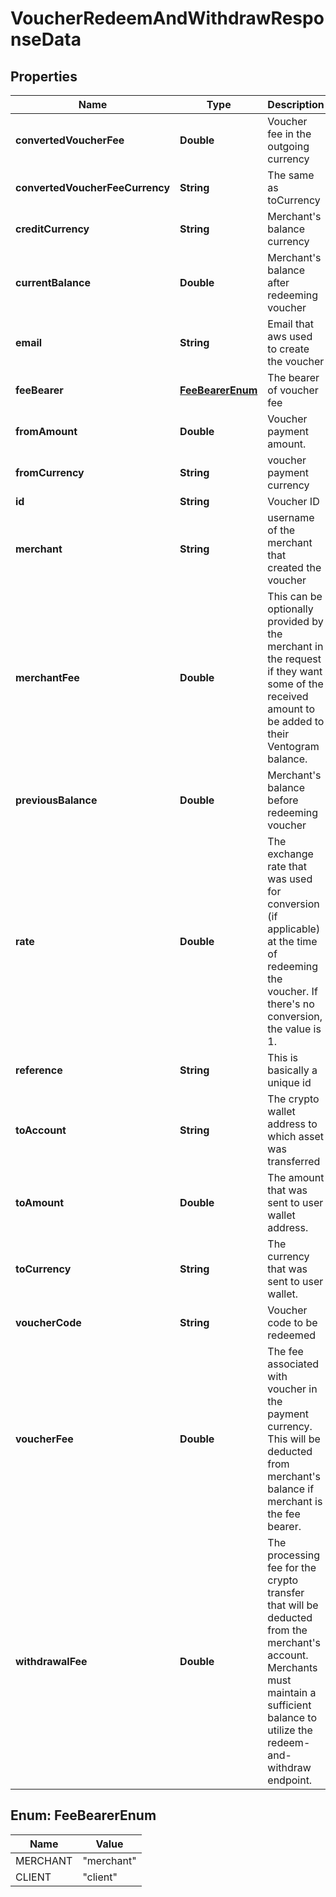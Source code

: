 

# VoucherRedeemAndWithdrawResponseData


## Properties

| Name | Type | Description | Notes |
|------------ | ------------- | ------------- | -------------|
|**convertedVoucherFee** | **Double** | Voucher fee in the outgoing currency |  [optional] |
|**convertedVoucherFeeCurrency** | **String** | The same as toCurrency |  [optional] |
|**creditCurrency** | **String** | Merchant&#39;s balance currency |  [optional] |
|**currentBalance** | **Double** | Merchant&#39;s balance after redeeming voucher |  [optional] |
|**email** | **String** | Email that aws used to create the voucher |  [optional] |
|**feeBearer** | [**FeeBearerEnum**](#FeeBearerEnum) | The bearer of voucher fee |  [optional] |
|**fromAmount** | **Double** | Voucher payment amount. |  [optional] |
|**fromCurrency** | **String** | voucher payment currency |  [optional] |
|**id** | **String** | Voucher ID |  [optional] |
|**merchant** | **String** | username of the merchant that created the voucher |  [optional] |
|**merchantFee** | **Double** | This can be optionally provided by the merchant in the request if they want some of the received amount to be added to their Ventogram balance. |  [optional] |
|**previousBalance** | **Double** | Merchant&#39;s balance before redeeming voucher |  [optional] |
|**rate** | **Double** | The exchange rate that was used for conversion (if applicable) at the time of redeeming the voucher. If there&#39;s no conversion, the value is 1. |  [optional] |
|**reference** | **String** | This is basically a unique id |  [optional] |
|**toAccount** | **String** | The crypto wallet address to which asset was transferred |  [optional] |
|**toAmount** | **Double** | The amount that was sent to user wallet address. |  [optional] |
|**toCurrency** | **String** | The currency that was sent to user wallet. |  [optional] |
|**voucherCode** | **String** | Voucher code to be redeemed |  [optional] |
|**voucherFee** | **Double** | The fee associated with voucher in the payment currency. This will be deducted from merchant&#39;s balance if merchant is the fee bearer. |  [optional] |
|**withdrawalFee** | **Double** | The processing fee for the crypto transfer that will be deducted from the merchant&#39;s account. Merchants must maintain a sufficient balance to utilize the redeem-and-withdraw endpoint. |  [optional] |



## Enum: FeeBearerEnum

| Name | Value |
|---- | -----|
| MERCHANT | &quot;merchant&quot; |
| CLIENT | &quot;client&quot; |



